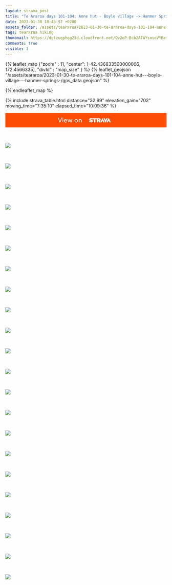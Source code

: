 ```yaml
---
layout: strava_post
title: "Te Araroa days 101-104: Anne hut - Boyle village -> Hanmer Springs "
date: 2023-01-30 18:46:57 +0200
assets_folder: /assets/teararoa/2023-01-30-te-araroa-days-101-104-anne-hut---boyle-village---hanmer-springs-
tags: teararoa hiking
thumbnail: https://dgtzuqphqg23d.cloudfront.net/Qv2oP-Bcb2ATAYsoseVYBefiiejgXbQwtYQRniR-5PM-1024x768.jpg
comments: true
visible: 1
---
```



{% leaflet_map {"zoom" : 11,
                  "center": [-42.436833500000006, 172.4566335],
                 "divId" : "map_size" } %}
    {% leaflet_geojson "/assets/teararoa/2023-01-30-te-araroa-days-101-104-anne-hut---boyle-village---hanmer-springs-/gps_data.geojson" %}

{% endleaflet_map %}





{% include strava_table.html distance="32.99" elevation_gain="702" moving_time="7:35:10" elapsed_time="10:09:36" %}

[![](/assets/strava.jpg)](https://www.strava.com/activities/8490659210)


<br />

![](https://dgtzuqphqg23d.cloudfront.net/Qv2oP-Bcb2ATAYsoseVYBefiiejgXbQwtYQRniR-5PM-1024x768.jpg)


<br />

![](https://dgtzuqphqg23d.cloudfront.net/Tw_4X4RBli5frGnUIEPPu9LXi8jl0ItgrNHrqUxX1Qs-768x1024.jpg)


<br />

![](https://dgtzuqphqg23d.cloudfront.net/XPEIptJWyGVrKljcAJW9NpDPxiHVRnSujp8OUaGHx5E-1024x768.jpg)


<br />

![](https://dgtzuqphqg23d.cloudfront.net/xgtU9inDdJr2yoWyRfmuCzVUj6J0VFB8_K08m2qZmWI-1024x768.jpg)


<br />

![](https://dgtzuqphqg23d.cloudfront.net/EW_qoNlyiVuFWdi8hg6rk6yUH60lPvlQwdIVAl6iPJo-1024x768.jpg)


<br />

![](https://dgtzuqphqg23d.cloudfront.net/QdRZ0m_GZIEPFPy07M562qzJZke0HxvFXeacpWokyH4-1024x768.jpg)


<br />

![](https://dgtzuqphqg23d.cloudfront.net/2Bj4RpWhFCVlpgXxfMnlo2ugiI8VuuN1HfrCe6OhX98-768x1024.jpg)


<br />

![](https://dgtzuqphqg23d.cloudfront.net/124_4xwgCg7iE0wDw1NSSab_7_61-cwgTn2JO8WeId4-1024x768.jpg)


<br />

![](https://dgtzuqphqg23d.cloudfront.net/jUO1TUP-vO9hNkpqwb37tRsEpl9KfaMiWtRe3Y9HhiE-768x1024.jpg)


<br />

![](https://dgtzuqphqg23d.cloudfront.net/zs3ZeVv3Fc-U4Gi2zjIClDaOu8SArBVO_QYitOIiz1g-1024x768.jpg)


<br />

![](https://dgtzuqphqg23d.cloudfront.net/jaCOGvT747yODUlzxgmD5eMg7gK90UVQHy0ICLvmDdE-768x1024.jpg)


<br />

![](https://dgtzuqphqg23d.cloudfront.net/CX--z95Iq7YNdjl7kYm8K-UfYsEHZiU8eHXF54hPHH8-768x1024.jpg)


<br />

![](https://dgtzuqphqg23d.cloudfront.net/5NOhIY4201cBwZVQkAL4x7Q2u43sO6wFbwlf5btl7iw-1024x768.jpg)


<br />

![](https://dgtzuqphqg23d.cloudfront.net/_gVCUjBUfMqF6F0_utGc5ps2jylWgWyWx65wYBxF5QQ-1024x768.jpg)


<br />

![](https://dgtzuqphqg23d.cloudfront.net/leGyHzXpDAoWn25McxVBQ31twRaw2OnzZXHPz9wo_6k-1024x768.jpg)


<br />

![](https://dgtzuqphqg23d.cloudfront.net/XnG6814ZSPvjv5U05yKZCoG1hq_5fTZWEGfcL-G95b8-1024x768.jpg)


<br />

![](https://dgtzuqphqg23d.cloudfront.net/oj_e90oCViBR6l9ZaA1tQPzttzKq45818Fvi5OYwNd4-1024x768.jpg)


<br />

![](https://dgtzuqphqg23d.cloudfront.net/sRn9cfvVGbLGgsz-xGrR3EC-lLHZ39cLqIOECiAayJg-1024x768.jpg)


<br />

![](https://dgtzuqphqg23d.cloudfront.net/NzcIPMoMqHUi3YJfQqU92tO8b7FKLH_BANjk7AZjpOY-1024x768.jpg)


<br />

![](https://dgtzuqphqg23d.cloudfront.net/3URXqIc0jVbwCkNxPyELW-BQFYQr_ReUbjXJJUMw9Ag-1024x768.jpg)


<br />

![](https://dgtzuqphqg23d.cloudfront.net/8XvGtkG-ICyGWhZax4SHLIGzbvFpQgciOVMPrpO1XiI-1024x768.jpg)


<br />

![](https://dgtzuqphqg23d.cloudfront.net/8xSwf5JlIaPRy_cjy12S89H-ugbm2D-pE1VZA7Ywl_A-1024x768.jpg)
